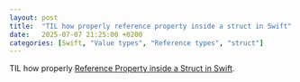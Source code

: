 ```yaml
---
layout: post
title:  "TIL how properly reference property inside a struct in Swift"
date:   2025-07-07 21:25:00 +0200
categories: [Swift, "Value types", "Reference types", "struct"]
---
```

TIL how properly [Reference Property inside a Struct in Swift](https://medium.com/swift-india/reference-property-inside-a-struct-in-swift-a456ee70c2d3).
